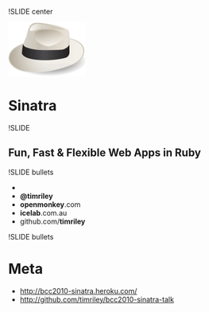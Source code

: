 !SLIDE center

![Sinatra logo](sinatra.gif)

# Sinatra

!SLIDE

## Fun, Fast & Flexible Web Apps in Ruby

!SLIDE bullets

* &nbsp;
* **@timriley**
* **openmonkey**.com
* **icelab**.com.au
* github.com/**timriley**

!SLIDE bullets

# Meta

* http://bcc2010-sinatra.heroku.com/
* http://github.com/timriley/bcc2010-sinatra-talk

